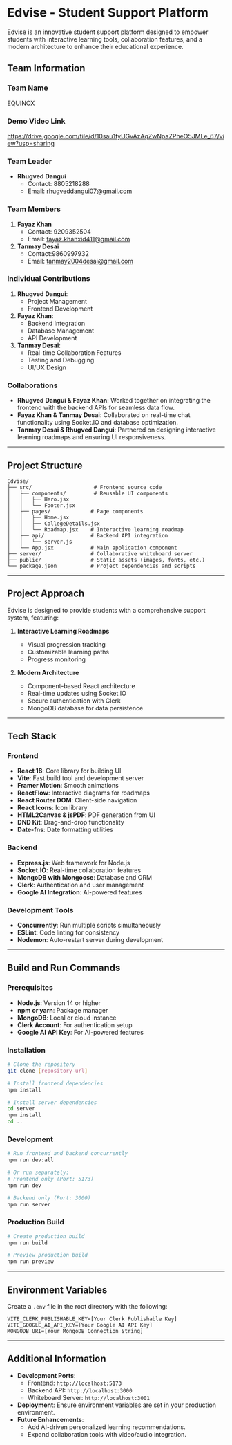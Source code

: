 # Edvise - Student Support Platform

Edvise is an innovative student support platform designed to empower students with interactive learning tools, collaboration features, and a modern architecture to enhance their educational experience.

## Team Information
### Team Name
EQUINOX

### Demo Video Link
https://drive.google.com/file/d/10sau1tyUGvAzAqZwNpaZPheO5JMLe_67/view?usp=sharing

### Team Leader
- **Rhugved Dangui**  
  - Contact: 8805218288 
  - Email: rhugveddangui07@gmail.com

### Team Members
1. **Fayaz Khan**  
   - Contact: 9209352504  
   - Email: fayaz.khanxid411@gmail.com
2. **Tanmay Desai**  
   - Contact:9860997932 
   - Email: tanmay2004desai@gmail.com

### Individual Contributions
1. **Rhugved Dangui**:  
   - Project Management  
   - Frontend Development    
2. **Fayaz Khan**:  
   - Backend Integration  
   - Database Management  
   - API Development  
3. **Tanmay Desai**:  
   - Real-time Collaboration Features   
   - Testing and Debugging  
   - UI/UX Design

### Collaborations
- **Rhugved Dangui & Fayaz Khan**: Worked together on integrating the frontend with the backend APIs for seamless data flow.  
- **Fayaz Khan & Tanmay Desai**: Collaborated on real-time chat functionality using Socket.IO and database optimization.  
- **Tanmay Desai & Rhugved Dangui**: Partnered on designing interactive learning roadmaps and ensuring UI responsiveness.

---

## Project Structure
```
Edvise/
├── src/                    # Frontend source code
│   ├── components/         # Reusable UI components
│   │   ├── Hero.jsx
│   │   └── Footer.jsx
│   ├── pages/             # Page components
│   │   ├── Home.jsx
│   │   ├── CollegeDetails.jsx
│   │   └── Roadmap.jsx    # Interactive learning roadmap
│   ├── api/               # Backend API integration
│   │   └── server.js
│   └── App.jsx            # Main application component
├── server/                # Collaborative whiteboard server
├── public/                # Static assets (images, fonts, etc.)
└── package.json           # Project dependencies and scripts
```

---

## Project Approach
Edvise is designed to provide students with a comprehensive support system, featuring:

1. **Interactive Learning Roadmaps**  
   - Visual progression tracking  
   - Customizable learning paths  
   - Progress monitoring  


2. **Modern Architecture**  
   - Component-based React architecture  
   - Real-time updates using Socket.IO  
   - Secure authentication with Clerk  
   - MongoDB database for data persistence  

---

## Tech Stack
### Frontend
- **React 18**: Core library for building UI  
- **Vite**: Fast build tool and development server  
- **Framer Motion**: Smooth animations  
- **ReactFlow**: Interactive diagrams for roadmaps  
- **React Router DOM**: Client-side navigation  
- **React Icons**: Icon library  
- **HTML2Canvas & jsPDF**: PDF generation from UI  
- **DND Kit**: Drag-and-drop functionality  
- **Date-fns**: Date formatting utilities  

### Backend
- **Express.js**: Web framework for Node.js  
- **Socket.IO**: Real-time collaboration features  
- **MongoDB with Mongoose**: Database and ORM  
- **Clerk**: Authentication and user management  
- **Google AI Integration**: AI-powered features  

### Development Tools
- **Concurrently**: Run multiple scripts simultaneously  
- **ESLint**: Code linting for consistency  
- **Nodemon**: Auto-restart server during development  

---

## Build and Run Commands

### Prerequisites
- **Node.js**: Version 14 or higher  
- **npm or yarn**: Package manager  
- **MongoDB**: Local or cloud instance  
- **Clerk Account**: For authentication setup  
- **Google AI API Key**: For AI-powered features  

### Installation
```bash
# Clone the repository
git clone [repository-url]

# Install frontend dependencies
npm install

# Install server dependencies
cd server
npm install
cd ..
```

### Development
```bash
# Run frontend and backend concurrently
npm run dev:all

# Or run separately:
# Frontend only (Port: 5173)
npm run dev

# Backend only (Port: 3000)
npm run server
```

### Production Build
```bash
# Create production build
npm run build

# Preview production build
npm run preview
```

---

## Environment Variables
Create a `.env` file in the root directory with the following:
```
VITE_CLERK_PUBLISHABLE_KEY=[Your Clerk Publishable Key]
VITE_GOOGLE_AI_API_KEY=[Your Google AI API Key]
MONGODB_URI=[Your MongoDB Connection String]
```

---

## Additional Information
- **Development Ports**:  
  - Frontend: `http://localhost:5173`  
  - Backend API: `http://localhost:3000`  
  - Whiteboard Server: `http://localhost:3001`  
- **Deployment**: Ensure environment variables are set in your production environment.  
- **Future Enhancements**:  
  - Add AI-driven personalized learning recommendations.  
  - Expand collaboration tools with video/audio integration.  


